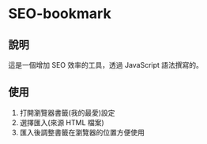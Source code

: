 # SEO-bookmark

## 說明

這是一個增加 SEO 效率的工具，透過 JavaScript 語法撰寫的。

## 使用

1. 打開瀏覽器書籤(我的最愛)設定
2. 選擇匯入(來源 HTML 檔案)
3. 匯入後調整書籤在瀏覽器的位置方便使用
